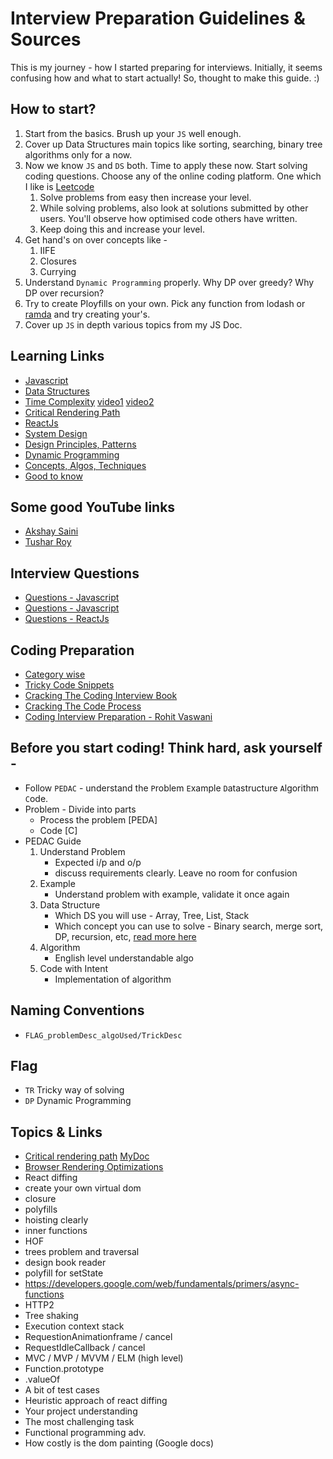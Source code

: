 # Interview Preparation Guidelines & Sources
This is my journey - how I started preparing for interviews. Initially, it seems confusing how and what to start actually! So, thought to make this guide. :) <br>

## How to start?
1. Start from the basics. Brush up your `JS` well enough.
2. Cover up Data Structures main topics like sorting, searching, binary tree algorithms only for a now.
3. Now we know `JS` and `DS` both. Time to apply these now. Start solving coding questions. Choose any of the online coding platform. One which I like is [Leetcode](https://leetcode.com) 
    1. Solve problems from easy then increase your level. 
    2. While solving problems, also look at solutions submitted by other users. You'll observe how optimised code others have written.
    3. Keep doing this and increase your level.
4. Get hand's on over concepts like - 
    1. IIFE
    2. Closures
    3. Currying
5. Understand `Dynamic Programming` properly. Why DP over greedy? Why DP over recursion?
6. Try to create Ployfills on your own. Pick any function from lodash or [ramda](https://ramdajs.com) and try creating your's.
7. Cover up `JS` in depth various topics from my JS Doc.

## Learning Links
- [Javascript](https://docs.google.com/document/d/1bTFwe772NttrS0oRj_68FJun0y_KO8OwW9ttJK7w93g/edit#heading=h.ho7ocfa0ovxj)
- [Data Structures](https://docs.google.com/document/d/18J9M1XkNqM3YX4zVkU-Qxk8wAqTC-481yq7WKtZFDvM/edit#heading=h.f2myxhcqowh8)
- [Time Complexity](https://docs.google.com/document/d/1Jqpfxs9GqeqcltwRdPsdDpoOWMxc5PWSpIgKJhsJpew/edit?usp=sharing) [video1](https://www.youtube.com/watch?v=9TlHvipP5yA) [video2](https://www.youtube.com/watch?v=9SgLBjXqwd4&t=301s)
- [Critical Rendering Path](https://docs.google.com/document/d/1CHoBBb9c-Ani0PK_SG3N0rsEv8b3IGeePmHZKsCuk-Y/edit?usp=sharing)
- [ReactJs](https://docs.google.com/document/d/1cGWKGRDYCKwDP7oqLpNKP8cv1Al4Tj1-naz-hVpgosk/edit?usp=sharing)
- [System Design](https://docs.google.com/document/d/1bG1pBxhkSG3FHuBopj5oKmQpQaQDgNnGg52EOLvdiQU/edit?usp=sharing)
- [Design Principles, Patterns](https://docs.google.com/document/d/1-KKrTrtVP5z9RqWbz2Z63uSDpEdXWSz2mUPERoD1uys/edit#)
- [Dynamic Programming](https://www.youtube.com/watch?v=lVR2u9lsxl8&list=PLdo5W4Nhv31aBrJE1WS4MR9LRfbmZrAQu&index=1)
- [Concepts, Algos, Techniques](https://github.com/nitin-jotwani/interview-preparation/blob/master/concepts.md)
- [Good to know](https://github.com/nitin-jotwani/interview-preparation/blob/master/goodToKnow.md)

## Some good YouTube links
- [Akshay Saini](https://www.youtube.com/channel/UC3N9i_KvKZYP4F84FPIzgPQ/featured)
- [Tushar Roy](https://www.youtube.com/channel/UCZLJf_R2sWyUtXSKiKlyvAw)

## Interview Questions
- [Questions - Javascript](https://github.com/yangshun/front-end-interview-handbook/blob/master/questions/javascript-questions.md)
- [Questions - Javascript](https://github.com/sudheerj/javascript-interview-questions)
- [Questions - ReactJs](https://github.com/sudheerj/reactjs-interview-questions)

## Coding Preparation
- [Category wise](https://github.com/nitin-jotwani/interview-preparation/tree/master/Problems/Categories)
- [Tricky Code Snippets](https://github.com/nitin-jotwani/interview-preparation/tree/master/Problems/trickyCodeSnippets)
- [Cracking The Coding Interview Book](https://drive.google.com/file/d/1ATfuhzCW73zl3CL5kL3xp5PEq_lAip9f/view?usp=sharing)
- [Cracking The Code Process](https://drive.google.com/file/d/1wuVRhzlO8owvii_hzUZbvb7nRP_C2QMA/view?usp=sharing)
- [Coding Interview Preparation - Rohit Vaswani](https://github.com/rohit-vaswani/coding-interview-preparation)

## Before you start coding! Think hard, ask yourself -
- Follow `PEDAC` - understand the `P`roblem `E`xample `D`atastructure `A`lgorithm `C`ode.
- Problem - Divide into parts
    - Process the problem [PEDA]
    - Code [C]
- PEDAC Guide
    1. Understand Problem
        - Expected i/p and o/p
        - discuss requirements clearly. Leave no room for confusion
    2. Example
        - Understand problem with example, validate it once again
    3. Data Structure
        - Which DS you will use - Array, Tree, List, Stack
        - Which concept you can use to solve - Binary search, merge sort, DP, recursion, etc, [read more here](https://github.com/nitin-jotwani/interview-preparation/blob/master/concepts.md)
    4. Algorithm
        - English level understandable algo
    5. Code with Intent
        - Implementation of algorithm

## Naming Conventions
- `FLAG_problemDesc_algoUsed/TrickDesc`

## Flag
- `TR` Tricky way of solving
- `DP` Dynamic Programming

## Topics & Links
- [Critical rendering path](https://developers.google.com/web/fundamentals/performance/critical-rendering-path/) [MyDoc](https://docs.google.com/document/d/1CHoBBb9c-Ani0PK_SG3N0rsEv8b3IGeePmHZKsCuk-Y/edit?usp=sharing)
- [Browser Rendering Optimizations](https://developers.google.com/web/fundamentals/performance/rendering/)
- React diffing
- create your own virtual dom
- closure
- polyfills
- hoisting clearly
- inner functions
- HOF
- trees problem and traversal
- design book reader
- polyfill for setState
- https://developers.google.com/web/fundamentals/primers/async-functions
- HTTP2
- Tree shaking
- Execution context stack
- RequestionAnimationframe / cancel
- RequestIdleCallback / cancel
- MVC / MVP / MVVM / ELM (high level)
- Function.prototype
- .valueOf
- A bit of test cases
- Heuristic approach of react diffing
- Your project understanding
- The most challenging task
- Functional programming adv.
- How costly is the dom painting (Google docs)
